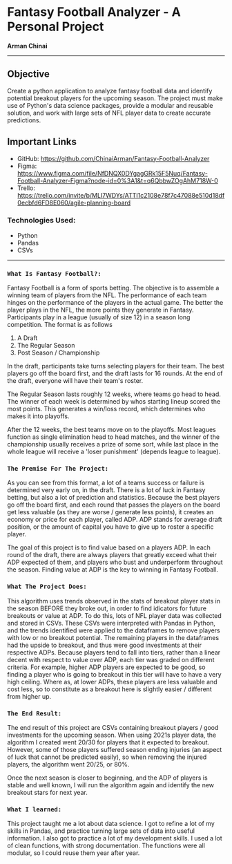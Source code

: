 # Fantasy Football Analyzer - A Personal Project

<b>Arman Chinai</b>

---

## Objective

Create a python application to analyze fantasy football data and identify potential breakout players for the upcoming season. The project must make use of Python's data science packages, provide a modular and reusable solution, and work with large sets of NFL player data to create accurate predictions.

## Important Links

* GitHub: https://github.com/ChinaiArman/Fantasy-Football-Analyzer
* Figma: https://www.figma.com/file/NfDNQX0DYgagGRk15F5Nuq/Fantasy-Football-Analyzer-Figma?node-id=0%3A1&t=q6QbbwZOgAhM718W-0
* Trello: https://trello.com/invite/b/MLI7WDYs/ATTI1c2108e78f7c47088e510d18df0ecbfd6FD8E060/agile-planning-board

### Technologies Used:

* Python
* Pandas
* CSVs

---

### `What Is Fantasy Football?:`

Fantasy Football is a form of sports betting. The objective is to assemble a winning team of players from the NFL. The performance of each team hinges on the performance of the players in the actual game. The better the player plays in the NFL, the more points they generate in Fantasy. Participants play in a league (usually of size 12) in a season long competition. The format is as follows

1) A Draft
2) The Regular Season
3) Post Season / Championship

In the draft, participants take turns selecting players for their team. The best players go off the board first, and the draft lasts for 16 rounds. At the end of the draft, everyone will have their team's roster. 

The Regular Season lasts roughly 12 weeks, where teams go head to head. The winner of each week is determined by whos starting lineup scored the most points. This generates a win/loss record, which determines who makes it into playoffs. 

After the 12 weeks, the best teams move on to the playoffs. Most leagues function as single elimination head to head matches, and the winner of the championship usually receives a prize of some sort, while last place in the whole league will receive a 'loser punishment' (depends league to league).

### `The Premise For The Project:`

As you can see from this format, a lot of a teams success or failure is determined very early on, in the draft. There is a lot of luck in Fantasy betting, but also a  lot of prediction and statistics. Because the best players go off the board first, and each round that passes the players on the board get less valuable (as they are worse / generate less points), it creates an economy or price for each player, called ADP. ADP stands for average draft position, or the amount of capital you have to give up to roster a specific player. 

The goal of this project is to find value based on a players ADP. In each round of the draft, there are always players that greatly exceed what their ADP expected of them, and players who bust and underperform throughout the season. Finding value at ADP is the key to winning in Fantasy Football.

### `What The Project Does:`

This algorithm uses trends observed in the stats of breakout player stats in the season BEFORE they broke out, in order to find idicators for future breakouts or value at ADP. To do this, lots of NFL player data was collected and stored in CSVs. These CSVs were interpreted with Pandas in Python, and the trends identified were applied to the dataframes to remove players with low or no breakout potential. The remaining players in the dataframes had the upside to breakout, and thus were good investments at their respective ADPs. Because players tend to fall into tiers, rather than a linear decent with respect to value over ADP, each tier was graded on different criteria. For example, higher ADP players are expected to be good, so finding a player who is going to breakout in this tier will have to have a very high ceiling. Where as, at lower ADPs, these players are less valuable and cost less, so to constitute as a breakout here is slightly easier / different from higher up.

### `The End Result:`

The end result of this project are CSVs containing breakout players / good investments for the upcoming season. When using 2021s player data, the algorithm I created went 20/30 for players that it expected to breakout. However, some of those players suffered season ending injuries (an aspect of luck that cannot be predicted easily), so when removing the injured players, the algorithm went 20/25, or 80%. 

Once the next season is closer to beginning, and the ADP of players is stable and well known, I will run the algorithm again and identify the new breakout stars for next year.

### `What I learned:`

This project taught me a lot about data science. I got to refine a lot of my skills in Pandas, and practice turning large sets of data into useful information. I also got to practice a lot of my development skills. I used a lot of clean functions, with strong documentation. The functions were all modular, so I could reuse them year after year.
